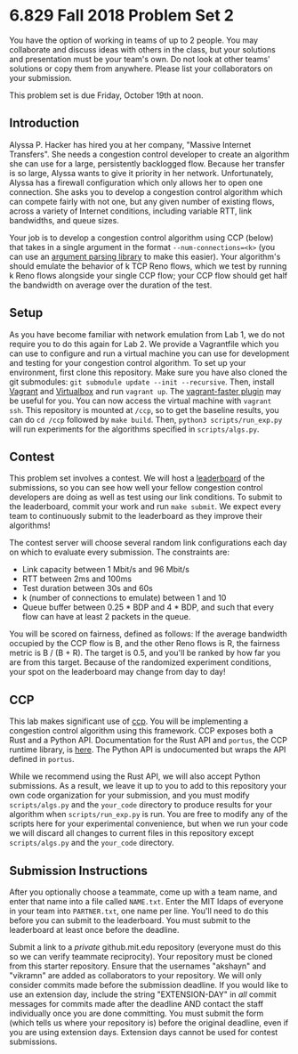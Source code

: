 6.829 Fall 2018 Problem Set 2
=============================

You have the option of working in teams of up to 2 people. You may collaborate and discuss ideas with others in the class, but your solutions and presentation must be your team's own. Do not look at other teams' solutions or copy them from anywhere. Please list your collaborators on your submission.

This problem set is due Friday, October 19th at noon.

Introduction
------------

Alyssa P. Hacker has hired you at her company, "Massive Internet Transfers". 
She needs a congestion control developer to create an algorithm she can use for a large, persistently backlogged flow. 
Because her transfer is so large, Alyssa wants to give it priority in her network. Unfortunately, Alyssa has a firewall configuration which only allows her to open one connection. 
She asks you to develop a congestion control algorithm which can compete fairly with not one, but any given number of existing flows, across a variety of Internet conditions, including variable RTT, link bandwidths, and queue sizes.

Your job is to develop a congestion control algorithm using CCP (below) that takes in a single argument in the format `--num-connections=<k>` (you can use an [argument parsing library](https://clap.rs) to make this easier). Your algorithm's should emulate the behavior of k TCP Reno flows, which we test by running k Reno flows alongside your single CCP flow; your CCP flow should get half the bandwidth on average over the duration of the test.

Setup
-----

As you have become familiar with network emulation from Lab 1, we do not require you to do this again for Lab 2. We provide a Vagrantfile which you can use to configure and run a virtual machine you can use for development and testing for your congestion control algorithm. 
To set up your environment, first clone this repository. Make sure you have also cloned the git submodules: `git submodule update --init --recursive`. 
Then, install [Vagrant](https://www.vagrantup.com/) and [Virtualbox](https://www.virtualbox.org/) and run `vagrant up`.
The [vagrant-faster plugin](https://github.com/rdsubhas/vagrant-faster) may be useful for you.
You can now access the virtual machine with `vagrant ssh`. This repository is mounted at `/ccp`, so to get the baseline results, you can do `cd /ccp` followed by `make build`. Then, `python3 scripts/run_exp.py` will run experiments for the algorithms specified in `scripts/algs.py`.

Contest
-------

This problem set involves a contest. We will host a [leaderboard](http://6829fa18.csail.mit.edu) of the submissions, so you can see how well your fellow congestion control developers are doing as well as test using our link conditions. To submit to the leaderboard, commit your work and run `make submit`. We expect every team to continuously submit to the leaderboard as they improve their algorithms!

The contest server will choose several random link configurations each day on which to evaluate every submission. The constraints are:
 - Link capacity between 1 Mbit/s and 96 Mbit/s
 - RTT between 2ms and 100ms
 - Test duration between 30s and 60s
 - k (number of connections to emulate) between 1 and 10
 - Queue buffer between 0.25 * BDP and 4 * BDP, and such that every flow can have at least 2 packets in the queue.

You will be scored on fairness, defined as follows: If the average bandwidth occupied by the CCP flow is B, and the other Reno flows is R, the fairness metric is B / (B + R). The target is 0.5, and you'll be ranked by how far you are from this target. Because of the randomized experiment conditions, your spot on the leaderboard may change from day to day!

CCP
---

This lab makes significant use of [ccp](https://ccp-project.github.io). You will be implementing a congestion control algorithm using this framework. CCP exposes both a Rust and a Python API. Documentation for the Rust API and `portus`, the CCP runtime library, is [here](https://docs.rs/portus). The Python API is undocumented but wraps the API defined in `portus`.

While we recommend using the Rust API, we will also accept Python submissions. As a result, we leave it up to you to add to this repository your own code organization for your submission, and you must modify `scripts/algs.py` and the `your_code` directory to produce results for your algorithm when `scripts/run_exp.py` is run.
You are free to modify any of the scripts here for your experimental convenience, but when we run your code we will discard all changes to current files in this repository except `scripts/algs.py` and the `your_code` directory.


Submission Instructions
-----------------------

After you optionally choose a teammate, come up with a team name, and enter that name into a file called `NAME.txt`. Enter the MIT ldaps of everyone in your team into `PARTNER.txt`, one name per line. You'll need to do this before you can submit to the leaderboard. You must submit to the leaderboard at least once before the deadline.

Submit a link to a *private* github.mit.edu repository (everyone must do this so we can verify teammate reciprocity). Your repository must be cloned from this starter repository. Ensure that the usernames "akshayn" and "vikramn" are added as collaborators to your repository. 
We will only consider commits made before the submission deadline. If you would like to use an extension day, include the string "EXTENSION-DAY" in *all* commit messages for commits made after the deadline AND contact the staff individually once you are done committing. You must submit the form (which tells us where your repository is) before the original deadline, even if you are using extension days. Extension days cannot be used for contest submissions.

